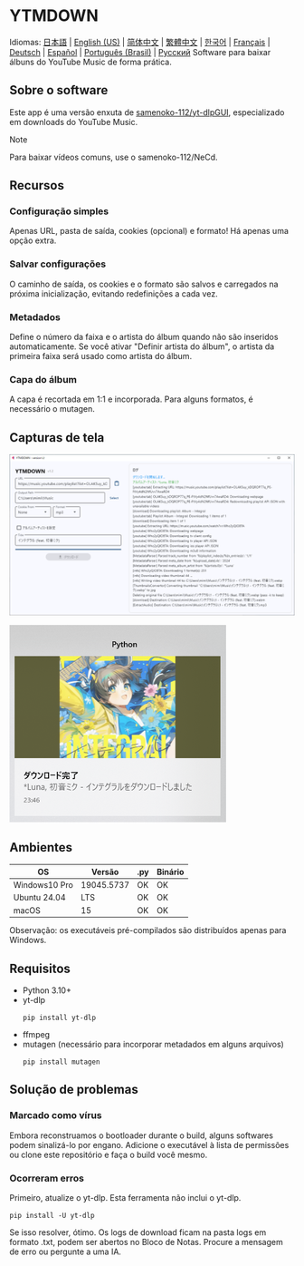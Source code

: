 # YTMDOWN
Idiomas: [日本語](README.md) | [English (US)](README.en_us.md) | [简体中文](README.zh_cn.md) | [繁體中文](README.zh_tw.md) | [한국어](README.ko_kr.md) | [Français](README.fr_fr.md) | [Deutsch](README.de_de.md) | [Español](README.es_es.md) | [Português (Brasil)](README.pt_br.md) | [Русский](README.ru_ru.md)
Software para baixar álbuns do YouTube Music de forma prática.

## Sobre o software
Este app é uma versão enxuta de [samenoko-112/yt-dlpGUI](https://github.com/samenoko-112/yt-dlpGUI),
especializado em downloads do YouTube Music.

> [!NOTE]
> Para baixar vídeos comuns, use o samenoko-112/NeCd.

## Recursos
### Configuração simples
Apenas URL, pasta de saída, cookies (opcional) e formato!
Há apenas uma opção extra.

### Salvar configurações
O caminho de saída, os cookies e o formato são salvos e carregados na próxima inicialização,
evitando redefinições a cada vez.

### Metadados
Define o número da faixa e o artista do álbum quando não são inseridos automaticamente.
Se você ativar "Definir artista do álbum", o artista da primeira faixa será usado como artista do álbum.

### Capa do álbum
A capa é recortada em 1:1 e incorporada.
Para alguns formatos, é necessário o mutagen.

## Capturas de tela
![](img/2025-05-05-23-52-10.png)

![Notificação](img/2025-05-05-23-52-38.png)

## Ambientes
| OS | Versão | .py | Binário |
| -- | --- | - | - |
| Windows10 Pro | 19045.5737 | OK | OK |
| Ubuntu 24.04 | LTS | OK | OK |
| macOS | 15 | OK | OK |

Observação: os executáveis pré-compilados são distribuídos apenas para Windows.

## Requisitos
- Python 3.10+
- yt-dlp
    ```shell
    pip install yt-dlp
    ```
- ffmpeg
- mutagen (necessário para incorporar metadados em alguns arquivos)
    ```shell
    pip install mutagen
    ```

## Solução de problemas
### Marcado como vírus
Embora reconstruamos o bootloader durante o build, alguns softwares podem sinalizá-lo por engano.
Adicione o executável à lista de permissões ou clone este repositório e faça o build você mesmo.

### Ocorreram erros
Primeiro, atualize o yt-dlp. Esta ferramenta não inclui o yt-dlp.
```shell
pip install -U yt-dlp
```
Se isso resolver, ótimo. Os logs de download ficam na pasta logs em formato .txt,
podem ser abertos no Bloco de Notas. Procure a mensagem de erro ou pergunte a uma IA.


